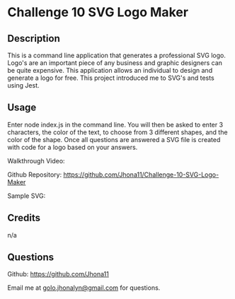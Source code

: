# Challenge 10 SVG Logo Maker

## Description

This is a command line application that generates a professional SVG logo.  Logo's are an important piece of any business and graphic designers can be quite expensive.  This application allows an individual to design and generate a logo for free.  This project introduced me to SVG's and tests using Jest.

## Usage
Enter node index.js in the command line.  You will then be asked to enter 3 characters, the color of the text, to choose from 3 different shapes, and the color of the shape.  Once all questions are answered a SVG file is created with code for a logo based on your answers.

Walkthrough Video: 

Github Repository: https://github.com/Jhona11/Challenge-10-SVG-Logo-Maker

Sample SVG: 

## Credits

n/a

## Questions

Github: https://github.com/Jhona11

Email me at golo.jhonalyn@gmail.com for questions.